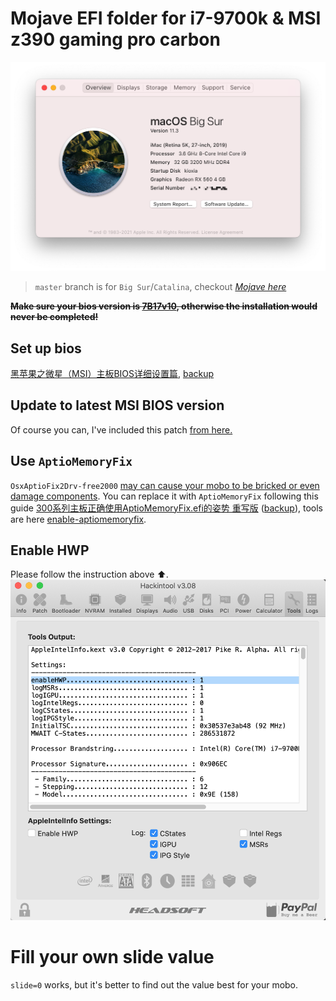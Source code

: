 # Mojave EFI folder for i7-9700k & MSI z390 gaming pro carbon

![BigSurPreview](./pics/big-sur.png)

> `master` branch is for `Big Sur`/`Catalina`, checkout [*Mojave here*](https://github.com/cangzhang/efi-for-9700k-msi-z390-gaming-pro-carbon/tree/mojave)

~~**Make sure your bios version is [7B17v10](http://download.msi.com/bos_exe/mb/7B17v10.zip), otherwise the installation would never be completed!**~~

## Set up bios

[黑苹果之微星（MSI）主板BIOS详细设置篇](https://www.bilibili.com/read/cv7670096), [backup](https://archive.is/blcsc)

## Update to latest MSI BIOS version

Of course you can, I've included this patch [from here.](https://www.tonymacx86.com/threads/fix-for-boot-hangs-after-bios-update-acpi-patch.275091)

## Use `AptioMemoryFix`

`OsxAptioFix2Drv-free2000` [may can cause your mobo to be bricked or even damage components](https://www.reddit.com/r/hackintosh/comments/cfjyla/i_unleashed_a_plague_upon_you_guys_and_i_am_sorry).
You can replace it with `AptioMemoryFix` following this guide [300系列主板正确使用AptioMemoryFix.efi的姿势 重写版](https://blog.xjn819.com/?p=317) ([backup](https://archive.is/pmNaB)), tools are here [enable-aptiomemoryfix](https://github.com/cangzhang/efi-for-9700k-msi-z390-gaming-pro-carbon/tree/master/utils/enable-aptiomemoryfix).

## Enable HWP

Please follow the instruction above ⬆️.
![](./pics/hwp-enabled.png)

# Fill your own slide value

`slide=0` works, but it's better to find out the value best for your mobo.
